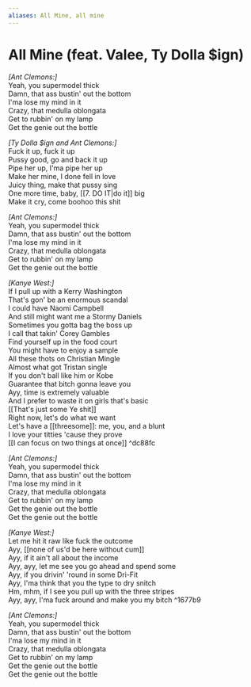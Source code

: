 ```yaml
---
aliases: All Mine, all mine
---
```


# All Mine (feat. Valee, Ty Dolla $ign)

_[Ant Clemons:]_  
Yeah, you supermodel thick  
Damn, that ass bustin' out the bottom  
I'ma lose my mind in it  
Crazy, that medulla oblongata  
Get to rubbin' on my lamp  
Get the genie out the bottle  

_[Ty Dolla $ign and Ant Clemons:]_  
Fuck it up, fuck it up  
Pussy good, go and back it up  
Pipe her up, I'ma pipe her up  
Make her mine, I done fell in love  
Juicy thing, make that pussy sing  
One more time, baby, [[7. DO IT|do it]] big  
Make it cry, come boohoo this shit  

_[Ant Clemons:]_  
Yeah, you supermodel thick  
Damn, that ass bustin' out the bottom  
I'ma lose my mind in it  
Crazy, that medulla oblongata  
Get to rubbin' on my lamp  
Get the genie out the bottle  

_[Kanye West:]_  
If I pull up with a Kerry Washington  
That's gon' be an enormous scandal  
I could have Naomi Campbell  
And still might want me a Stormy Daniels  
Sometimes you gotta bag the boss up  
I call that takin' Corey Gambles  
Find yourself up in the food court  
You might have to enjoy a sample  
All these thots on Christian Mingle  
Almost what got Tristan single  
If you don't ball like him or Kobe  
Guarantee that bitch gonna leave you  
Ayy, time is extremely valuable  
And I prefer to waste it on girls that's basic  
[[That's just some Ye shit]]  
Right now, let's do what we want  
Let's have a [[threesome]]: me, you, and a blunt  
I love your titties 'cause they prove  
[[I can focus on two things at once]]   ^dc88fc

_[Ant Clemons:]_  
Yeah, you supermodel thick  
Damn, that ass bustin' out the bottom  
I'ma lose my mind in it  
Crazy, that medulla oblongata  
Get to rubbin' on my lamp  
Get the genie out the bottle  
Get the genie out the bottle  

_[Kanye West:]_  
Let me hit it raw like fuck the outcome  
Ayy, [[none of us'd be here without cum]]  
Ayy, if it ain't all about the income  
Ayy, ayy, let me see you go ahead and spend some  
Ayy, if you drivin' 'round in some Dri-Fit  
Ayy, I'ma think that you the type to dry snitch  
Hm, mhm, if I see you pull up with the three stripes  
Ayy, ayy, I'ma fuck around and make you my bitch   ^1677b9

_[Ant Clemons:]_  
Yeah, you supermodel thick  
Damn, that ass bustin' out the bottom  
I'ma lose my mind in it  
Crazy, that medulla oblongata  
Get to rubbin' on my lamp  
Get the genie out the bottle  
Get the genie out the bottle
